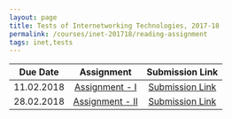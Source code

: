 ```yaml
---
layout: page
title: Tests of Internetworking Technologies, 2017-18
permalink: /courses/inet-201718/reading-assignment
tags: inet,tests
---
```


| Due Date | Assignment | Submission Link |
|-------- |:----------:|:----------:|
| 11.02.2018 | [Assignment - I](https://www.dropbox.com/s/1amxdaz9u04ww2a/assignment-1.pdf?dl=1) | [Submission Link](http://photon.bits-goa.ac.in/lms/mod/assign/view.php?id=14334) |
| 28.02.2018 | [Assignment - II](https://www.dropbox.com/s/7sc4ym2wdrelovx/assignment-2.pdf?dl=1) | [Submission Link](http://photon.bits-goa.ac.in/lms/mod/assign/view.php?id=14335) |
